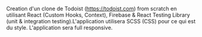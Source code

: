 
Creation d'un clone de Todoist (https://todoist.com) from scratch en utilisant React (Custom Hooks, Context), Firebase & React Testing Library (unit & integration testing).L'application utilisera SCSS (CSS) pour ce qui est du style. L'application sera full responsive.


